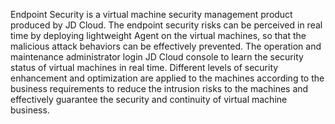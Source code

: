 Endpoint Security is a virtual machine security management product produced by JD Cloud. The endpoint security risks can be perceived in real time by deploying lightweight Agent on the virtual machines, so that the malicious attack behaviors can be effectively prevented. The operation and maintenance administrator login JD Cloud console to learn the security status of virtual machines in real time. Different levels of security enhancement and optimization are applied to the machines according to the business requirements to reduce the intrusion risks to the machines and effectively guarantee the security and continuity of virtual machine business. 
